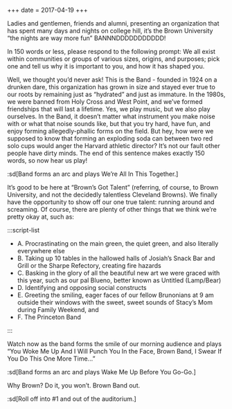 +++
date = 2017-04-19
+++

Ladies and gentlemen, friends and alumni, presenting an organization that has spent many days and nights on college hill, it’s the Brown University “the nights are way more fun” BANNNDDDDDDDDDDD!

In 150 words or less, please respond to the following prompt: We all exist within communities or groups of various sizes, origins, and purposes; pick one and tell us why it is important to you, and how it has shaped you.

Well, we thought you’d never ask! This is the Band - founded in 1924 on a drunken dare, this organization has grown in size and stayed ever true to our roots by remaining just as “hydrated” and just as immature. In the 1980s, we were banned from Holy Cross and West Point, and we’ve formed friendships that will last a lifetime. Yes, we play music, but we also play ourselves. In the Band, it doesn’t matter what instrument you make noise with or what that noise sounds like, but that you try hard, have fun, and enjoy forming allegedly-phallic forms on the field. But hey, how were we supposed to know that forming an exploding soda can between two red solo cups would anger the Harvard athletic director? It’s not our fault other people have dirty minds. The end of this sentence makes exactly 150 words, so now hear us play!

:sd[Band forms an arc and plays We’re All In This Together.]

It’s good to be here at “Brown’s Got Talent” (referring, of course, to Brown University, and not the decidedly talentless Cleveland Browns). We finally have the opportunity to show off our one true talent: running around and screaming. Of course, there are plenty of other things that we think we’re pretty okay at, such as:

:::script-list

- A. Procrastinating on the main green, the quiet green, and also literally everywhere else
- B. Taking up 10 tables in the hallowed halls of Josiah’s Snack Bar and Grill or the Sharpe Refectory, creating fire hazards
- C. Basking in the glory of all the beautiful new art we were graced with this year, such as our pal Blueno, better known as Untitled (Lamp/Bear)
- D. Identifying and opposing social constructs
- E. Greeting the smiling, eager faces of our fellow Brunonians at 9 am outside their windows with the sweet, sweet sounds of Stacy’s Mom during Family Weekend, and
- F. The Princeton Band

:::

Watch now as the band forms the smile of our morning audience and plays “You Woke Me Up And I Will Punch You In the Face, Brown Band, I Swear If You Do This One More Time...”

:sd[Band forms an arc and plays Wake Me Up Before You Go-Go.]

Why Brown? Do it, you won’t. Brown Band out.

:sd[Roll off into #1 and out of the auditorium.]
